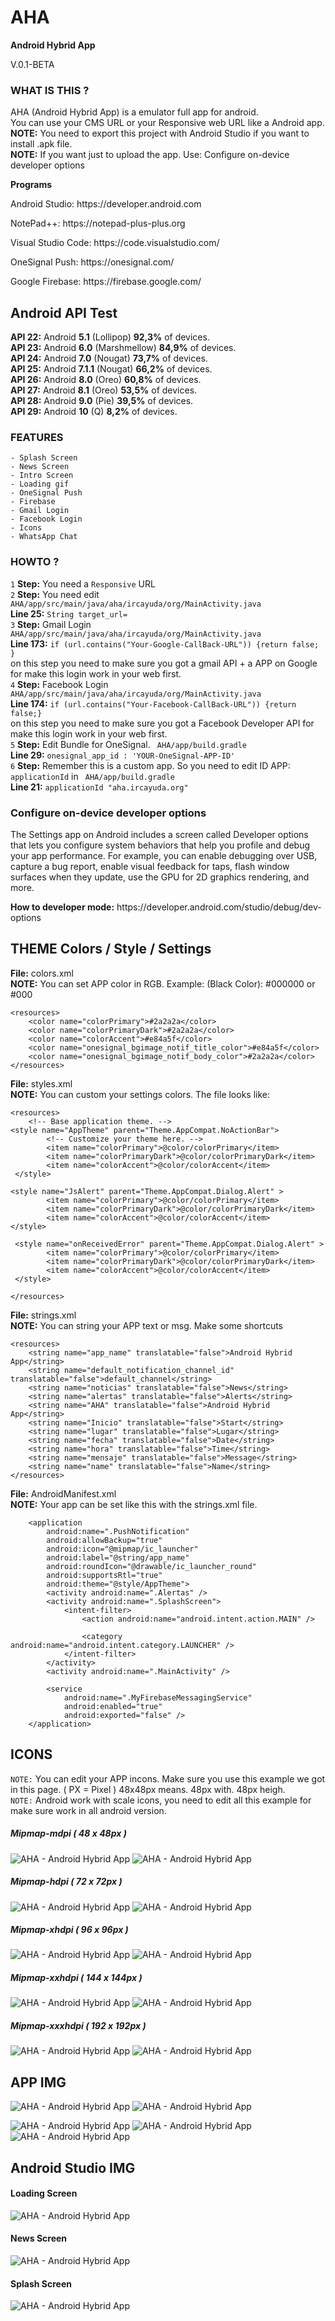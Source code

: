 # AHA
<strong>Android Hybrid App</strong>
<p>V.0.1-BETA</p>

### WHAT IS THIS ?
<p>
AHA (Android Hybrid App) is a emulator full app for android.<br/>
You can use your CMS URL or your Responsive web URL like a Android app.<br/>
<b>NOTE:</b> You need to export this project with Android Studio if you want to install .apk file.<br/>
<b>NOTE:</b> If you want just to upload the app. Use: Configure on-device developer options

</p>

<strong>Programs</strong>
<p>Android Studio: https://developer.android.com</p>
<p>NotePad++: https://notepad-plus-plus.org</p>
<p>Visual Studio Code: https://code.visualstudio.com/</p>
<p>OneSignal Push: https://onesignal.com/</p>
<p>Google Firebase: https://firebase.google.com/</p>

## Android API Test

<b>API 22:</b> Android <b>5.1</b> (Lollipop) <b>92,3%</b> of devices.<br/>
<b>API 23:</b> Android <b>6.0</b> (Marshmellow) <b>84,9%</b> of devices.<br/>
<b>API 24:</b> Android <b>7.0</b> (Nougat) <b>73,7%</b> of devices.<br/>
<b>API 25:</b> Android <b>7.1.1</b> (Nougat) <b>66,2%</b> of devices.<br/>
<b>API 26:</b> Android <b>8.0</b> (Oreo) <b>60,8%</b> of devices.<br/>
<b>API 27:</b> Android <b>8.1</b> (Oreo) <b>53,5%</b> of devices.<br/>
<b>API 28:</b> Android <b>9.0</b> (Pie) <b>39,5%</b> of devices.<br/>
<b>API 29:</b> Android <b>10</b> (Q) <b>8,2%</b> of devices.

### FEATURES
	- Splash Screen
	- News Screen
	- Intro Screen
	- Loading gif
	- OneSignal Push
	- Firebase
	- Gmail Login
	- Facebook Login
	- Icons
	- WhatsApp Chat
	
	
### HOWTO ?
`1` <b>Step:</b> You need a `Responsive` URL <br/>
`2` <b>Step:</b> You need edit `AHA/app/src/main/java/aha/ircayuda/org/MainActivity.java` <br/><b>Line 25:</b> `String target_url=`<br/>
`3` <b>Step:</b> Gmail Login `AHA/app/src/main/java/aha/ircayuda/org/MainActivity.java` <br/><b>Line 173:</b> `if (url.contains("Your-Google-CallBack-URL")) {return false; }`<br/>
on this step you need to make sure you got a gmail API + a APP on Google for make this login work in your web first.<br/>
`4` <b>Step:</b> Facebook Login `AHA/app/src/main/java/aha/ircayuda/org/MainActivity.java` <br/><b>Line 174:</b> `if (url.contains("Your-Facebook-CallBack-URL")) {return false;}`<br/>
on this step you need to make sure you got a Facebook Developer API for make this login work in your web first.<br/>
`5` <b>Step:</b> Edit Bundle for OneSignal. ` AHA/app/build.gradle`<br/>
<b>Line 29:</b> `onesignal_app_id : 'YOUR-OneSignal-APP-ID'`<br/>
`6` <b>Step:</b> Remember this is a custom app. So you need to edit ID APP: `applicationId` in ` AHA/app/build.gradle`<br/>
<b>Line 21:</b> `applicationId "aha.ircayuda.org"` <br/>

### Configure on-device developer options

<p>The Settings app on Android includes a screen called Developer options that lets you configure system behaviors that help you profile and debug your app performance. 
For example, you can enable debugging over USB, capture a bug report, enable visual feedback for taps, flash window surfaces when they update, use the GPU for 2D graphics rendering, and more. </p>
<p>
<b>How to developer mode:</b> https://developer.android.com/studio/debug/dev-options
</p>


## THEME Colors / Style / Settings

<p>
<b>File:</b> colors.xml<br/>
<b>NOTE:</b> You can set APP color in RGB. Example: (Black Color): #000000 or #000

```
<resources>
    <color name="colorPrimary">#2a2a2a</color>
    <color name="colorPrimaryDark">#2a2a2a</color>
    <color name="colorAccent">#e84a5f</color>
    <color name="onesignal_bgimage_notif_title_color">#e84a5f</color>
    <color name="onesignal_bgimage_notif_body_color">#2a2a2a</color>
</resources>
```
</p>

<p>
<b>File:</b> styles.xml<br/>
<b>NOTE:</b> You can custom your settings colors. The file looks like: 

```
<resources>
    <!-- Base application theme. -->
<style name="AppTheme" parent="Theme.AppCompat.NoActionBar">
        <!-- Customize your theme here. -->
        <item name="colorPrimary">@color/colorPrimary</item>
        <item name="colorPrimaryDark">@color/colorPrimaryDark</item>
        <item name="colorAccent">@color/colorAccent</item>
 </style>

<style name="JsAlert" parent="Theme.AppCompat.Dialog.Alert" >
        <item name="colorPrimary">@color/colorPrimary</item>
        <item name="colorPrimaryDark">@color/colorPrimaryDark</item>
        <item name="colorAccent">@color/colorAccent</item>
</style>

 <style name="onReceivedError" parent="Theme.AppCompat.Dialog.Alert" >
        <item name="colorPrimary">@color/colorPrimary</item>
        <item name="colorPrimaryDark">@color/colorPrimaryDark</item>
        <item name="colorAccent">@color/colorAccent</item>
 </style>

</resources>
```
</p>



</p>

<p>
<b>File:</b> strings.xml<br/>
<b>NOTE:</b> You can string your APP text or msg. Make some shortcuts

```
<resources>
    <string name="app_name" translatable="false">Android Hybrid App</string>
    <string name="default_notification_channel_id" translatable="false">default_channel</string>
    <string name="noticias" translatable="false">News</string>
    <string name="alertas" translatable="false">Alerts</string>
    <string name="AHA" translatable="false">Android Hybrid App</string>
    <string name="Inicio" translatable="false">Start</string>
    <string name="lugar" translatable="false">Lugar</string>
    <string name="fecha" translatable="false">Date</string>
    <string name="hora" translatable="false">Time</string>
    <string name="mensaje" translatable="false">Message</string>
    <string name="name" translatable="false">Name</string>
</resources>

```
</p>

<p>
<b>File:</b> AndroidManifest.xml<br/>
<b>NOTE:</b> Your app can be set like this with the strings.xml file.

```
    <application
        android:name=".PushNotification"
        android:allowBackup="true"
        android:icon="@mipmap/ic_launcher"
        android:label="@string/app_name"
        android:roundIcon="@drawable/ic_launcher_round"
        android:supportsRtl="true"
        android:theme="@style/AppTheme">
        <activity android:name=".Alertas" />
        <activity android:name=".SplashScreen">
            <intent-filter>
                <action android:name="android.intent.action.MAIN" />

                <category android:name="android.intent.category.LAUNCHER" />
            </intent-filter>
        </activity>
        <activity android:name=".MainActivity" />

        <service
            android:name=".MyFirebaseMessagingService"
            android:enabled="true"
            android:exported="false" />
    </application>

```
</p>


## ICONS

`NOTE:` You can edit your APP incons. Make sure you use this example we got in this page. ( PX = Pixel ) 48x48px means. 48px with. 48px heigh.<br/>
`NOTE:` Android work with scale icons, you need to edit all this example for make sure work in all android version.

##### Mipmap-mdpi ( 48 x 48px )
<img src="https://ircayuda.org/aha/img/mipmap-mdpi/ic_launcher.png" alt="AHA - Android Hybrid App"/> <img src="https://ircayuda.org/aha/img/mipmap-mdpi/ic_launcher_round.png" alt="AHA - Android Hybrid App"/>

##### Mipmap-hdpi ( 72 x 72px ) 
<img src="https://ircayuda.org/aha/img/mipmap-hdpi/ic_launcher.png" alt="AHA - Android Hybrid App"/> <img src="https://ircayuda.org/aha/img/mipmap-hdpi/ic_launcher_round.png" alt="AHA - Android Hybrid App"/>

##### Mipmap-xhdpi ( 96 x 96px )
<img src="https://ircayuda.org/aha/img/mipmap-xhdpi/ic_launcher.png" alt="AHA - Android Hybrid App"/> <img src="https://ircayuda.org/aha/img/mipmap-xhdpi/ic_launcher_round.png" alt="AHA - Android Hybrid App"/>

##### Mipmap-xxhdpi ( 144 x 144px )
<img src="https://ircayuda.org/aha/img/mipmap-xxhdpi/ic_launcher.png" alt="AHA - Android Hybrid App"/> <img src="https://ircayuda.org/aha/img/mipmap-xxhdpi/ic_launcher_round.png" alt="AHA - Android Hybrid App"/>

##### Mipmap-xxxhdpi ( 192 x 192px )
<img src="https://ircayuda.org/aha/img/mipmap-xxxhdpi/ic_launcher.png" alt="AHA - Android Hybrid App"/> <img src="https://ircayuda.org/aha/img/mipmap-xxxhdpi/ic_launcher_round.png" alt="AHA - Android Hybrid App"/>


## APP IMG

<img src="https://ircayuda.org/aha/img/APP/appz/aha.jpg" alt="AHA - Android Hybrid App" /> 
<img src="https://ircayuda.org/aha/img/APP/appz/alertas.jpg" alt="AHA - Android Hybrid App" />

<img src="https://ircayuda.org/aha/img/APP/appz/ic_stat_ic_notification.png" alt="AHA - Android Hybrid App" /> <img src="https://ircayuda.org/aha/img/APP/appz/logo.png" alt="AHA - Android Hybrid App" /> <img src="https://ircayuda.org/aha/img/APP/appz/ic_launcher_round.png" alt="AHA - Android Hybrid App" />

## Android Studio IMG

#### Loading Screen
<img src="https://ircayuda.org/aha/img/APP/loading.jpg" alt="AHA - Android Hybrid App" />

#### News Screen
<img src="https://ircayuda.org/aha/img/APP/news.jpg" alt="AHA - Android Hybrid App" />

#### Splash Screen
<img src="https://ircayuda.org/aha/img/APP/splash.jpg" alt="AHA - Android Hybrid App" />
 
 
